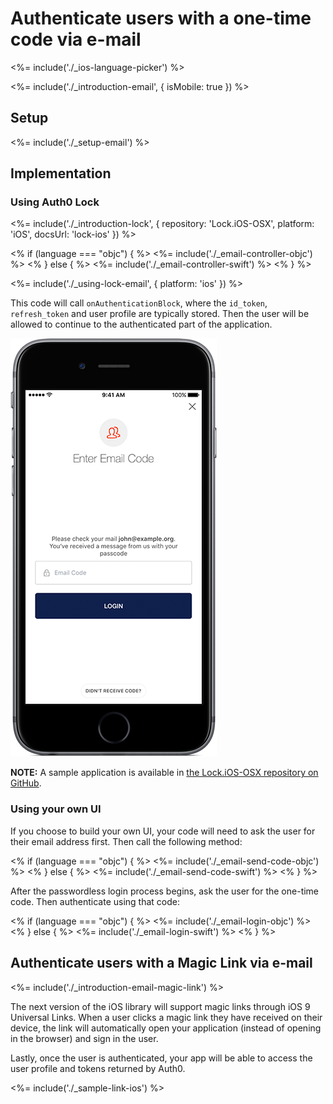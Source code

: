 # Authenticate users with a one-time code via e-mail

<%= include('./_ios-language-picker') %>

<%= include('./_introduction-email', { isMobile: true }) %>

## Setup

<%= include('./_setup-email') %>

## Implementation

### Using Auth0 Lock

<%= include('./_introduction-lock', { repository: 'Lock.iOS-OSX', platform: 'iOS', docsUrl: 'lock-ios' }) %>

<% if (language === "objc") { %>
<%= include('./_email-controller-objc') %>
<% } else { %>
<%= include('./_email-controller-swift') %>
<% } %>

<%= include('./_using-lock-email', { platform: 'ios' }) %>

This code will call `onAuthenticationBlock`, where the `id_token`, `refresh_token` and user profile are typically stored. Then the user will be allowed to continue to the authenticated part of the application.

![](/media/articles/connections/passwordless/passwordless-email-enter-code-ios.png)

**NOTE:** A sample application is available in [the Lock.iOS-OSX repository on GitHub](https://github.com/auth0/Lock.iOS-OSX/blob/master/Lock/Lock/A0HomeViewController.m).

### Using your own UI

If you choose to build your own UI, your code will need to ask the user for their email address first. Then call the following method:

<% if (language === "objc") { %>
<%= include('./_email-send-code-objc') %>
<% } else { %>
<%= include('./_email-send-code-swift') %>
<% } %>

After the passwordless login process begins, ask the user for the one-time code. Then authenticate using that code:

<% if (language === "objc") { %>
<%= include('./_email-login-objc') %>
<% } else { %>
<%= include('./_email-login-swift') %>
<% } %>

## Authenticate users with a Magic Link via e-mail

<%= include('./_introduction-email-magic-link') %>

The next version of the iOS library will support magic links through iOS 9 Universal Links. When a user clicks a magic link they have received on their device, the link will automatically open your application (instead of opening in the browser) and sign in the user.

Lastly, once the user is authenticated, your app will be able to access the user profile and tokens returned by Auth0.

<%= include('./_sample-link-ios') %>
